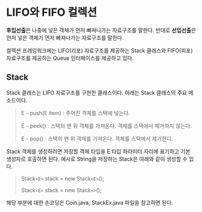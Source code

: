# LIFO와 FIFO 컬렉션
**후입선출**은 나중에 넣은 객체가 먼저 빠져나가는 자료구조를 말한다. 반대로 **선입선출**은 먼저 넣은 객체가 먼저 빠져나가는 자료구조를 말한다.

컬렉션 프레임워크에는 LIFO(리포) 자료구조를 제공하는 Stack 클래스와 FIFO(피포) 자료구조를 제공하는 Queue 인터페이스를 제공하고 있다.

## Stack
Stack 클래스는 LIFO 자료구조를 구현한 클래스이다. 아래는 Stack 클래스의 주요 메소드이다.

> E - push(E item) : 주어진 객체를 스택에 넣는다.
>
> E - peek() : 스택의 맨 위 객체를 가져온다. 객체를 스택에서 제거하지 않는다.
>
> E - pop() : 스택의 맨 위 객체를 가져온다. 객체를 스택에서 제거한다.

Stack 객체를 생성하려면 저장할 객체 타입을 E 타입 파라미터 자리에 표기하고 기본 생성자르 호출하면 된다. 예시로 String을 저장하는 Stack은 아래와 같이 생성할 수 있다.

> Stack``<E>`` stack = new Stack``<E>``();
>
> Stack``<E>`` stack = new Stack``<>``();

해당 부분에 대한 손코딩은 Coin.java, StackEx.java 파일을 참고하면 된다.
